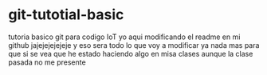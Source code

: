 # git-tutotial-basic
tutoria basico git para codigo IoT
yo aqui modificando el readme en mi github jajejejejejeje
y eso sera todo lo que voy a modificar 
ya nada mas para que si se vea que he estado haciendo algo en misa clases aunque la clase pasada no me presente 